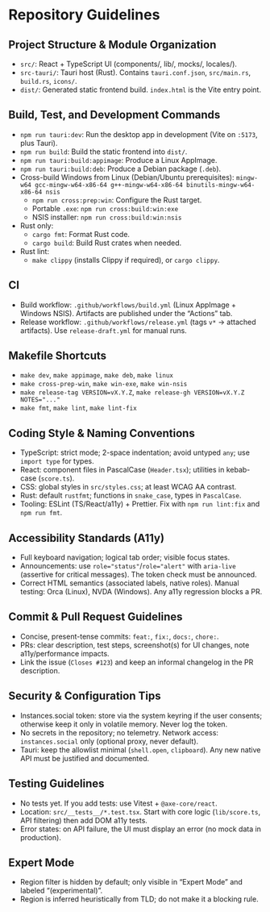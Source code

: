 # Repository Guidelines

## Project Structure & Module Organization

- `src/`: React + TypeScript UI (components/, lib/, mocks/, locales/).
- `src-tauri/`: Tauri host (Rust). Contains `tauri.conf.json`, `src/main.rs`, `build.rs`, `icons/`.
- `dist/`: Generated static frontend build. `index.html` is the Vite entry point.

## Build, Test, and Development Commands

- `npm run tauri:dev`: Run the desktop app in development (Vite on `:5173`, plus Tauri).
- `npm run build`: Build the static frontend into `dist/`.
- `npm run tauri:build:appimage`: Produce a Linux AppImage.
- `npm run tauri:build:deb`: Produce a Debian package (`.deb`).
- Cross-build Windows from Linux (Debian/Ubuntu prerequisites): `mingw-w64 gcc-mingw-w64-x86-64 g++-mingw-w64-x86-64 binutils-mingw-w64-x86-64 nsis`
  - `npm run cross:prep:win`: Configure the Rust target.
  - Portable `.exe`: `npm run cross:build:win:exe`
  - NSIS installer: `npm run cross:build:win:nsis`
- Rust only:
  - `cargo fmt`: Format Rust code.
  - `cargo build`: Build Rust crates when needed.
- Rust lint:
  - `make clippy` (installs Clippy if required), or `cargo clippy`.

## CI

- Build workflow: `.github/workflows/build.yml` (Linux AppImage + Windows NSIS). Artifacts are published under the “Actions” tab.
- Release workflow: `.github/workflows/release.yml` (tags `v*` → attached artifacts). Use `release-draft.yml` for manual runs.

## Makefile Shortcuts

- `make dev`, `make appimage`, `make deb`, `make linux`
- `make cross-prep-win`, `make win-exe`, `make win-nsis`
- `make release-tag VERSION=vX.Y.Z`, `make release-gh VERSION=vX.Y.Z NOTES="..."`
- `make fmt`, `make lint`, `make lint-fix`

## Coding Style & Naming Conventions

- TypeScript: strict mode; 2-space indentation; avoid untyped `any`; use `import type` for types.
- React: component files in PascalCase (`Header.tsx`); utilities in kebab-case (`score.ts`).
- CSS: global styles in `src/styles.css`; at least WCAG AA contrast.
- Rust: default `rustfmt`; functions in `snake_case`, types in `PascalCase`.
- Tooling: ESLint (TS/React/a11y) + Prettier. Fix with `npm run lint:fix` and `npm run fmt`.

## Accessibility Standards (A11y)

- Full keyboard navigation; logical tab order; visible focus states.
- Announcements: use `role="status"`/`role="alert"` with `aria-live` (assertive for critical messages). The token check must be announced.
- Correct HTML semantics (associated labels, native roles). Manual testing: Orca (Linux), NVDA (Windows). Any a11y regression blocks a PR.

## Commit & Pull Request Guidelines

- Concise, present-tense commits: `feat:`, `fix:`, `docs:`, `chore:`.
- PRs: clear description, test steps, screenshot(s) for UI changes, note a11y/performance impacts.
- Link the issue (`Closes #123`) and keep an informal changelog in the PR description.

## Security & Configuration Tips

- Instances.social token: store via the system keyring if the user consents; otherwise keep it only in volatile memory. Never log the token.
- No secrets in the repository; no telemetry. Network access: `instances.social` only (optional proxy, never default).
- Tauri: keep the allowlist minimal (`shell.open`, `clipboard`). Any new native API must be justified and documented.

## Testing Guidelines

- No tests yet. If you add tests: use Vitest + `@axe-core/react`.
- Location: `src/__tests__/*.test.tsx`. Start with core logic (`lib/score.ts`, API filtering) then add DOM a11y tests.
- Error states: on API failure, the UI must display an error (no mock data in production).

## Expert Mode

- Region filter is hidden by default; only visible in “Expert Mode” and labeled “(experimental)”.
- Region is inferred heuristically from TLD; do not make it a blocking rule.
